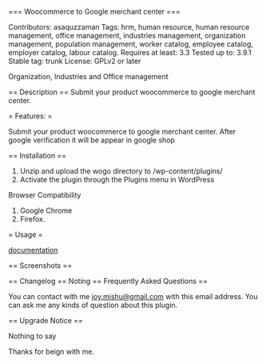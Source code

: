 === Woocommerce to Google merchant center ===

Contributors: asaquzzaman
Tags: hrm, human resource, human resource management, office management, industries management, organization management, population management, worker catalog, employee catalog, employer catalog, labour catalog.
Requires at least: 3.3
Tested up to: 3.9.1
Stable tag: trunk
License: GPLv2 or later

Organization, Industries and Office management

== Description ==
Submit your product woocommerce to google merchant center.

= Features:  =

Submit your product woocommerce to google merchant center.
After google verification it will be appear in google shop


== Installation ==

1. Unzip and upload the wogo directory to /wp-content/plugins/
2. Activate the plugin through the Plugins menu in WordPress

Browser Compatibility

1. Google Chrome
2. Firefox.

= Usage =

[documentation](http://mishubd.com)

== Screenshots ==



== Changelog ==
Noting
== Frequently Asked Questions ==

You can contact with me joy.mishu@gmail.com with this email address. You can ask me any kinds of question about this plugin.

== Upgrade Notice ==

Nothing to say

Thanks for beign with me.



